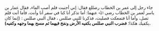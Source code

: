 جاء رجل إلى عمر بن الخطاب رضللع فقال: إني أجنبت فلم أصب الماء، فقال عمار بن ياسر لعمر بن الخطاب رضي ﷲ عنهما: أما تذكر أنا كنا في سفر أنا وأنت، فأما أنت فلم تصل، وأما أنا فتمعكت فصليت، فذكرنا للنبي صللس ، فقال النبي صللس : (إنما كان يكفيك هكذا؛ **فضرب النبي صللس بكفيه الأرض ونفخ فيهما ثم مسح بهما وجهه وكفيه).**